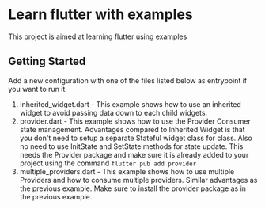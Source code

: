 # Learn flutter with examples

This project is aimed at learning flutter using examples

## Getting Started

Add a new configuration with one of the files listed below as entrypoint if you want to run it.

1. inherited_widget.dart - This example shows how to use an inherited widget to avoid passing data down to each child widgets.
2. provider.dart - This example shows how to use the Provider Consumer state management.
                   Advantages compared to Inherited Widget is that you don't need to setup a separate Stateful widget class for class.
                   Also no need to use InitState and SetState methods for state update.
                   This needs the Provider package and make sure it is already added to your project using the command 
                   ```flutter pub add provider```
3. multiple_providers.dart - This example shows how to use multiple Providers and how to consume multiple providers.
                             Similar advantages as the previous example.
                            Make sure to install the provider package as in the previous example.